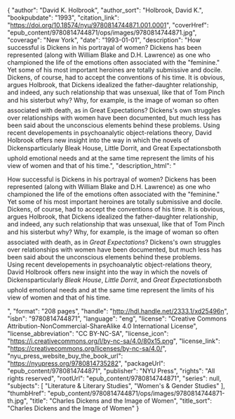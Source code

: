 {
  "author": "David K. Holbrook",
  "author_sort": "Holbrook, David K.",
  "bookpubdate": "1993",
  "citation_link": "https://doi.org/10.18574/nyu/9780814744871.001.0001",
  "coverHref": "epub_content/9780814744871/ops/images/9780814744871.jpg",
  "coverage": "New York",
  "date": "1993-01-01",
  "description": "How successful is Dickens in his portrayal of women? Dickens has been represented (along with William Blake and D.H. Lawrence) as one who championed the life of the emotions often associated with the \"feminine.\" Yet some of his most important heroines are totally submissive and docile. Dickens, of course, had to accept the conventions of his time. It is obvious, argues Holbrook, that Dickens idealized the father-daughter relationship, and indeed, any such relationship that was unsexual, like that of Tom Pinch and his sister&#151;but why?  Why, for example, is the image of woman so often associated with death, as in Great Expectations? Dickens's own struggles over relationships with women have been documented, but much less has been said about the unconscious elements behind these problems. Using recent developements in psychoanalytic object-relations theory, David Holbrook offers new insight into the way in which the novels of Dickens&#151;particularly Bleak House, Little Dorrit, and Great Expectations&#151;both uphold emotional needs and at the same time represent the limits of his view of women and that of his time.",
  "description_html": "<p>How successful is Dickens in his portrayal of women? Dickens has been represented (along with William Blake and D.H. Lawrence) as one who championed the life of the emotions often associated with the \"feminine.\" Yet some of his most important heroines are totally submissive and docile.<br> Dickens, of course, had to accept the conventions of his time. It is obvious, argues Holbrook, that Dickens idealized the father-daughter relationship, and indeed, any such relationship that was unsexual, like that of Tom Pinch and his sister&#151;but why?  Why, for example, is the image of woman so often associated with death, as in <i>Great Expectations</i>? Dickens's own struggles over relationships with women have been documented, but much less has been said about the unconscious elements behind these problems.<br> Using recent developements in psychoanalytic object-relations theory, David Holbrook offers new insight into the way in which the novels of Dickens&#151;particularly <i>Bleak House</i>, <i>Little Dorrit</i>, and <i>Great Expectations</i>&#151;both uphold emotional needs and at the same time represent the limits of his view of women and that of his time.</p>",
  "format": "208 pages",
  "handle": "http://hdl.handle.net/2333.1/xd25496n",
  "isbn": "9780814744871",
  "language": "eng",
  "license": "Creative Commons Attribution-NonCommercial-ShareAlike 4.0 International License",
  "license_abbreviation": "CC BY-NC-SA",
  "license_icon": "https://i.creativecommons.org/l/by-nc-sa/4.0/80x15.png",
  "license_link": "https://creativecommons.org/licenses/by-nc-sa/4.0/",
  "nyu_press_website_buy_the_book_url": "https://nyupress.org/9780814735282",
  "packageUrl": "epub_content/9780814744871",
  "publisher": "NYU Press",
  "rights": "All rights reserved",
  "rootUrl": "epub_content/9780814744871",
  "series": null,
  "subjects": [
    "Literature & Literary Studies",
    "Women's & Gender Studies"
  ],
  "thumbHref": "epub_content/9780814744871/ops/images/9780814744871-th.jpg",
  "title": "Charles Dickens and the Image of Women",
  "title_sort": "Charles Dickens and the Image of Women"
}
